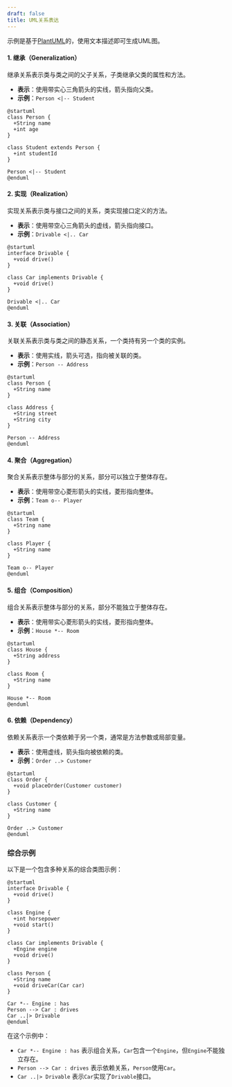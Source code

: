 ```yaml
---
draft: false
title: UML关系表达
---
```


示例是基于[PlantUML](https://plantuml.com/)的，使用文本描述即可生成UML图。

#### 1. 继承（Generalization）
继承关系表示类与类之间的父子关系，子类继承父类的属性和方法。
- **表示**：使用带实心三角箭头的实线，箭头指向父类。
- **示例**：`Person <|-- Student`

```plaintext
@startuml
class Person {
  +String name
  +int age
}

class Student extends Person {
  +int studentId
}

Person <|-- Student
@enduml
```

#### 2. 实现（Realization）
实现关系表示类与接口之间的关系，类实现接口定义的方法。
- **表示**：使用带空心三角箭头的虚线，箭头指向接口。
- **示例**：`Drivable <|.. Car`

```plaintext
@startuml
interface Drivable {
  +void drive()
}

class Car implements Drivable {
  +void drive()
}

Drivable <|.. Car
@enduml
```

#### 3. 关联（Association）
关联关系表示类与类之间的静态关系，一个类持有另一个类的实例。
- **表示**：使用实线，箭头可选，指向被关联的类。
- **示例**：`Person -- Address`

```plaintext
@startuml
class Person {
  +String name
}

class Address {
  +String street
  +String city
}

Person -- Address
@enduml
```

#### 4. 聚合（Aggregation）
聚合关系表示整体与部分的关系，部分可以独立于整体存在。
- **表示**：使用带空心菱形箭头的实线，菱形指向整体。
- **示例**：`Team o-- Player`

```plaintext
@startuml
class Team {
  +String name
}

class Player {
  +String name
}

Team o-- Player
@enduml
```

#### 5. 组合（Composition）
组合关系表示整体与部分的关系，部分不能独立于整体存在。
- **表示**：使用带实心菱形箭头的实线，菱形指向整体。
- **示例**：`House *-- Room`

```plaintext
@startuml
class House {
  +String address
}

class Room {
  +String name
}

House *-- Room
@enduml
```

#### 6. 依赖（Dependency）
依赖关系表示一个类依赖于另一个类，通常是方法参数或局部变量。
- **表示**：使用虚线，箭头指向被依赖的类。
- **示例**：`Order ..> Customer`

```plaintext
@startuml
class Order {
  +void placeOrder(Customer customer)
}

class Customer {
  +String name
}

Order ..> Customer
@enduml
```

### 综合示例

以下是一个包含多种关系的综合类图示例：

```plaintext
@startuml
interface Drivable {
  +void drive()
}

class Engine {
  +int horsepower
  +void start()
}

class Car implements Drivable {
  +Engine engine
  +void drive()
}

class Person {
  +String name
  +void driveCar(Car car)
}

Car *-- Engine : has
Person --> Car : drives
Car ..|> Drivable
@enduml
```

在这个示例中：
- `Car *-- Engine : has` 表示组合关系，`Car`包含一个`Engine`，但`Engine`不能独立存在。
- `Person --> Car : drives` 表示依赖关系，`Person`使用`Car`。
- `Car ..|> Drivable` 表示`Car`实现了`Drivable`接口。

